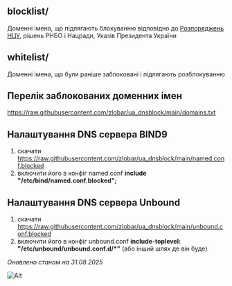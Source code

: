 
blocklist/
------
Доменні імена, що підлягають блокуванню відповідно до [Розпоряджень НЦУ](https://cip.gov.ua/ua/filter?tagId=60751), рішень РНБО і Нацради, Указів Президента України

whitelist/
------
Доменні імена, що були раніше заблоковані і підлягають розблокуванню

Перелік заблокованих доменних імен
------

https://raw.githubusercontent.com/zlobar/ua_dnsblock/main/domains.txt

Налаштування DNS сервера BIND9
------

1) скачати https://raw.githubusercontent.com/zlobar/ua_dnsblock/main/named.conf.blocked
2) включити його в конфіг named.conf **include "/etc/bind/named.conf.blocked";**

Налаштування DNS сервера Unbound
------

1) скачати https://raw.githubusercontent.com/zlobar/ua_dnsblock/main/unbound.conf.blocked
2) включити його в конфіг unbound.conf **include-toplevel: "/etc/unbound/unbound.conf.d/*"** (або інший шлях де він буде)


_Оновлено станом на 31.08.2025_

![Alt](https://repobeats.axiom.co/api/embed/40d42a3345bcb93e15df7a0432dc82c381f9e5f3.svg "Repobeats analytics image")
